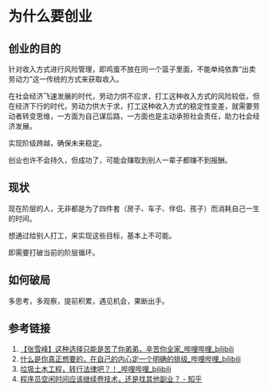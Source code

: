 # 为什么要创业


## 创业的目的

针对收入方式进行风险管理，即鸡蛋不放在同一个篮子里面，不能单纯依靠“出卖劳动力”这一传统的方式来获取收入。

在社会经济飞速发展的时代，劳动力供不应求，打工这种收入方式的风险较低，但在经济下行的时代，劳动力供大于求，打工这种收入方式的稳定性变差，就需要劳动者转变思维，一方面为自己谋后路，一方面也是主动承担社会责任，助力社会经济发展。

实现阶级跨越，确保未来稳定。

创业也许不会持久，但成功了，可能会赚取到别人一辈子都赚不到报酬。

## 现状

现在阶层的人，无非都是为了四件套（房子、车子、伴侣、孩子）而消耗自己一生的时间。

想通过给别人打工，来实现这些目标，基本上不可能。

即需要打破当前的阶层循环。

## 如何破局

多思考，多观察，提前积累，遇见机会，果断出手。

## 参考链接
1. [【张雪峰】这种选择只能是苦了你弟弟，辛苦你全家\_哔哩哔哩\_bilibili](https://www.bilibili.com/video/BV1w2421A7tC/)
2. [什么是你真正想要的，在自己的内心定一个明确的排级\_哔哩哔哩\_bilibili](https://www.bilibili.com/video/BV1SJ4m1J7bh/)
3. [垃圾土木工程，转行法律吧？！\_哔哩哔哩\_bilibili](https://www.bilibili.com/video/BV1At421A75v/)
4. [程序员空闲时间应该继续卷技术，还是找其他副业？ - 知乎](https://www.zhihu.com/question/613975022/answer/3197440278?utm_campaign=shareopn&utm_content=group3_Answer&utm_medium=social&utm_psn=1767692983305162753&utm_source=wechat_session)
